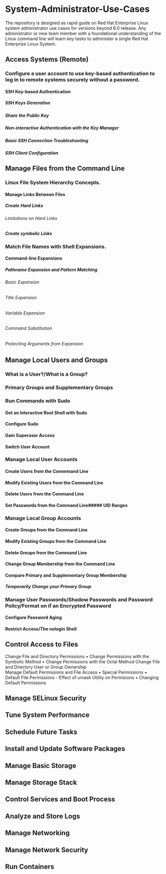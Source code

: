 # System-Administrator-Use-Cases

The repository is designed as rapid guide on Red Hat Enterprise Linux system administrator use cases for versions beyond 8.0 release. Any administrator or new team member with a foundational understanding of the Linux command line will learn key tasks to administer a single Red Hat Enterprise Linux System.

## Access Systems (Remote)

### Configure a user account to use key-based authentication to log in to remote systems securely without a password.

#### SSH Key-based Authentication

##### SSH Keys Generation

##### Share the Public Key

##### Non-interactive Authentication with the Key Manager

##### Basic SSH Connection Troubleshooting

##### SSH Client Configuration
    

## Manage Files from the Command Line

### Linux File System Hierarchy Concepts.

#### Manage Links Between Files
        
##### Create Hard Links

###### Limitations on Hard Links

##### Create symbolic Links

### Match File Names with Shell Expansions.

#### Command-line Expansions

##### Pathname Expansion and Pattern Matching
            
###### Basic Expansion

###### Title Expansion

###### Variable Expansion

###### Command Substitution

###### Protecting Arguments from Expansion


## Manage Local Users and Groups

### What is a User?/What is a Group? 

### Primary Groups and Supplementary Groups

### Run Commands with Sudo

#### Get an Interactive Root Shell with Sudo

#### Configure Sudo

#### Gain Superuser Access

#### Switch User Account

### Manage Local User Accounts
    
#### Create Users from the Commmand Line

#### Modify Existing Users from the Command Line

#### Delete Users from the Command Line

#### Set Passwords from the Command Line##### UID Ranges

### Manage Local Group Accounts
    
#### Create Groups from the Command Line

#### Modify Existing Groups from the Command Line

#### Delete Groups from the Command Line

#### Change Group Membership from the Command Line

#### Compare Primary and Supplementary Group Membership

##### Temporarily Change your Primary Group

### Manage User Passwords/Shadow Passwords and Password Policy/Format on if an Encrypted Password
    
#### Configure Password Aging

#### Restrict Access/The nologin Shell
        

## Control Access to Files

Change File and Directory Permissions
    • Change Permissions with the Symbolic Method
    • Change Permissions with the Octal Method
Change File and Directory User or Group Ownership    
Manage Default Permissions and File Access
    • Special Permissions
    • Default File Permissions
        - Effect of umask Utility on Permisions
    • Changing Default Permissions
  

## Manage SELinux Security


## Tune System Performance


## Schedule Future Tasks


## Install and Update Software Packages


## Manage Basic Storage


## Manage Storage Stack


## Control Services and Boot Process


## Analyze and Store Logs


## Manage Networking


## Manage Network Security


## Run Containers



